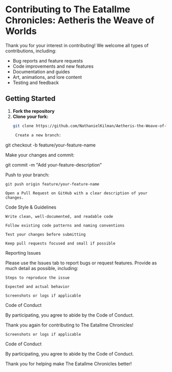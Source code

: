 # Contributing to The Eatallme Chronicles: Aetheris the Weave of Worlds

Thank you for your interest in contributing! We welcome all types of contributions, including:

- Bug reports and feature requests  
- Code improvements and new features  
- Documentation and guides  
- Art, animations, and lore content  
- Testing and feedback

## Getting Started

1. **Fork the repository**  
2. **Clone your fork:**  
   ```bash
   git clone https://github.com/NathanielKilman/Aetheris-the-Weave-of-Worlds.git

    Create a new branch:

git checkout -b feature/your-feature-name

Make your changes and commit:

git commit -m "Add your-feature-description"

Push to your branch:

    git push origin feature/your-feature-name

    Open a Pull Request on GitHub with a clear description of your changes.

Code Style & Guidelines

    Write clean, well-documented, and readable code

    Follow existing code patterns and naming conventions

    Test your changes before submitting

    Keep pull requests focused and small if possible

Reporting Issues

Please use the Issues tab to report bugs or request features. Provide as much detail as possible, including:

    Steps to reproduce the issue

    Expected and actual behavior

    Screenshots or logs if applicable

Code of Conduct

By participating, you agree to abide by the Code of Conduct.

Thank you again for contributing to The Eatallme Chronicles!

    Screenshots or logs if applicable

Code of Conduct

By participating, you agree to abide by the Code of Conduct.

Thank you for helping make The Eatallme Chronicles better!
